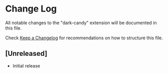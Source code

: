 # Change Log
All notable changes to the "dark-candy" extension will be documented in this file.

Check [Keep a Changelog](http://keepachangelog.com/) for recommendations on how to structure this file.

## [Unreleased]
- Initial release
